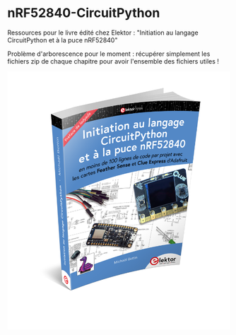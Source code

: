 # nRF52840-CircuitPython

Ressources pour le livre édité chez Elektor : "Initiation au langage CircuitPython et à la puce nRF52840"

Problème d'arborescence pour le moment : récupérer simplement les fichiers zip de chaque chapitre pour avoir
l'ensemble des fichiers utiles !

![](images/Mockup.png)
